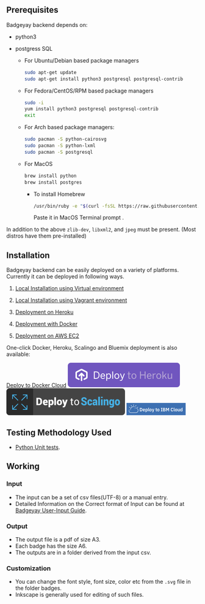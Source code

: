 ## Prerequisites

Badgeyay backend depends on:
   - python3
   - postgress SQL

        * For Ubuntu/Debian based package managers
          ```bash
          sudo apt-get update
          sudo apt-get install python3 postgresql postgresql-contrib
          ```

        * For Fedora/CentOS/RPM based package managers
          ```bash
          sudo -i
          yum install python3 postgresql postgresql-contrib
          exit
          ```

        * For Arch based package managers:
          ```bash
          sudo pacman -S python-cairosvg
          sudo pacman -S python-lxml
          sudo pacman -S postgresql
          ```
        

        * For MacOS
          ```bash
          brew install python
          brew install postgres
          ```
          * To install Homebrew 
            ```bash
            /usr/bin/ruby -e "$(curl -fsSL https://raw.githubusercontent.com/Homebrew/install/master/install)"
            ```
            Paste it in MacOS Terminal prompt .

In addition to the above `zlib-dev`, `libxml2`, and `jpeg` must be present. (Most distros have them pre-installed)

## Installation

Badgeyay backend can be easily deployed on a variety of platforms. Currently it can be deployed in following ways.

1. [Local Installation using Virtual environment](localvir.md)

2. [Local Installation using Vagrant environment](localvag.md)

3. [Deployment on Heroku](heroku.md)

4. [Deployment with Docker](docker.md)

5. [Deployment on AWS EC2](aws.md)

One-click Docker, Heroku, Scalingo and Bluemix deployment is also available:

[Deploy to Docker Cloud](https://cloud.docker.com/stack/deploy/?repo=https://github.com/fossasia/badgeyay) [![Deploy](/frontend/public/images/heroku-deploy-button.svg)](https://heroku.com/deploy?template=https://github.com/fossasia/badgeyay/tree/development)
[![Deploy on Scalingo](/frontend/public/images/scalingo-deploy-button.svg)](https://my.scalingo.com/deploy?source=https://github.com/fossasia/badgeyay#development)
[![Deploy to Bluemix](/frontend/public/images/bluemix-deploy-button.png)](https://bluemix.net/deploy?repository=https://github.com/fossasia/badgeyay&branch=development)


## Testing Methodology Used

* [Python Unit tests](https://docs.python.org/3/library/unittest.html).

## Working

### Input

- The input can be a set of csv files(UTF-8) or a manual entry.
- Detailed Information on the Correct format of Input can be found at [Badgeyay User-Input Guide](http://badgeyay.com/#/guide).

### Output

- The output file is a pdf of size A3.
- Each badge has the size A6.
- The outputs are in a folder derived from the input csv.

### Customization

- You can change the font style, font size, color etc from the `.svg` file in the folder badges.
- Inkscape is generally used for editing of such files.
